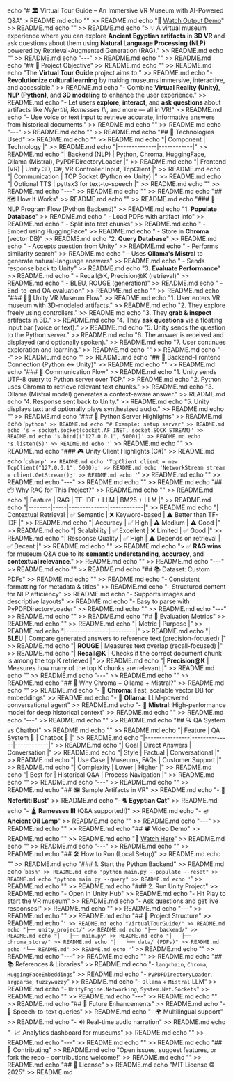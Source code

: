 echo "# 🏛️ Virtual Tour Guide – An Immersive VR Museum with AI-Powered Q&A" > README.md
echo "" >> README.md
echo "🎥 [Watch Output Demo](path_to_your_video.mp4)" >> README.md
echo "" >> README.md
echo "> 💡 A virtual museum experience where you can explore **Ancient Egyptian artifacts** in **3D VR** and ask questions about them using **Natural Language Processing (NLP)** powered by Retrieval-Augmented Generation (RAG)." >> README.md
echo "" >> README.md
echo "---" >> README.md
echo "" >> README.md
echo "## 🎯 Project Objective" >> README.md
echo "" >> README.md
echo "The **Virtual Tour Guide** project aims to:" >> README.md
echo "- **Revolutionize cultural learning** by making museums immersive, interactive, and accessible." >> README.md
echo "- Combine **Virtual Reality (Unity)**, **NLP (Python)**, and **3D modeling** to enhance the user experience." >> README.md
echo "- Let users **explore**, **interact**, and **ask questions** about artifacts like *Nefertiti*, *Ramesses III*, and more — all in VR!" >> README.md
echo "- Use voice or text input to retrieve accurate, informative answers from historical documents." >> README.md
echo "" >> README.md
echo "---" >> README.md
echo "" >> README.md
echo "## 🧠 Technologies Used" >> README.md
echo "" >> README.md
echo "| Component     | Technology |" >> README.md
echo "|--------------|------------|" >> README.md
echo "| Backend (NLP) | Python, Chroma, HuggingFace, Ollama (Mistral), PyPDFDirectoryLoader |" >> README.md
echo "| Frontend (VR) | Unity 3D, C#, VR Controller Input, TcpClient |" >> README.md
echo "| Communication | TCP Socket (Python ↔ Unity) |" >> README.md
echo "| Optional TTS  | pyttsx3 for text-to-speech |" >> README.md
echo "" >> README.md
echo "---" >> README.md
echo "" >> README.md
echo "## 🗺️ How It Works" >> README.md
echo "" >> README.md
echo "### 🧭 NLP Program Flow (Python Backend)" >> README.md
echo "1. **Populate Database**" >> README.md
echo "   - Load PDFs with artifact info" >> README.md
echo "   - Split into text chunks" >> README.md
echo "   - Embed using HuggingFace" >> README.md
echo "   - Store in **Chroma** (vector DB)" >> README.md
echo "2. **Query Database**" >> README.md
echo "   - Accepts question from Unity" >> README.md
echo "   - Performs similarity search" >> README.md
echo "   - Uses **Ollama's Mistral** to generate natural-language answers" >> README.md
echo "   - Sends response back to Unity" >> README.md
echo "3. **Evaluate Performance**" >> README.md
echo "   - Recall@K, Precision@K (retrieval)" >> README.md
echo "   - BLEU, ROUGE (generation)" >> README.md
echo "   - End-to-end QA evaluation" >> README.md
echo "" >> README.md
echo "### 🧑‍🚀 Unity VR Museum Flow" >> README.md
echo "1. User enters VR museum with 3D-modeled artifacts." >> README.md
echo "2. They explore freely using controllers." >> README.md
echo "3. They **grab & inspect** artifacts in 3D." >> README.md
echo "4. They **ask questions** via a floating input bar (voice or text)." >> README.md
echo "5. Unity sends the question to the Python server." >> README.md
echo "6. The answer is received and displayed (and optionally spoken)." >> README.md
echo "7. User continues exploration and learning." >> README.md
echo "" >> README.md
echo "---" >> README.md
echo "" >> README.md
echo "## 📡 Backend–Frontend Connection (Python ↔ Unity)" >> README.md
echo "" >> README.md
echo "### 🔄 Communication Flow" >> README.md
echo "1. Unity sends UTF-8 query to Python server over TCP." >> README.md
echo "2. Python uses Chroma to retrieve relevant text chunks." >> README.md
echo "3. Ollama (Mistral model) generates a context-aware answer." >> README.md
echo "4. Response sent back to Unity." >> README.md
echo "5. Unity displays text and optionally plays synthesized audio." >> README.md
echo "" >> README.md
echo "### 🔌 Python Server Highlights" >> README.md
echo '```python' >> README.md
echo "# Example: setup server" >> README.md
echo 's = socket.socket(socket.AF_INET, socket.SOCK_STREAM)' >> README.md
echo 's.bind(("127.0.0.1", 5000))' >> README.md
echo 's.listen(5)' >> README.md
echo '```' >> README.md
echo "" >> README.md
echo "### 🎮 Unity Client Highlights (C#)" >> README.md
echo '```csharp' >> README.md
echo 'TcpClient client = new TcpClient("127.0.0.1", 5000);' >> README.md
echo 'NetworkStream stream = client.GetStream();' >> README.md
echo '```' >> README.md
echo "" >> README.md
echo "---" >> README.md
echo "" >> README.md
echo "## 📦 Why RAG for This Project?" >> README.md
echo "" >> README.md
echo "| Feature | RAG | TF-IDF + LLM | BM25 + LLM |" >> README.md
echo "|--------|-----|--------------|------------|" >> README.md
echo "| Contextual Retrieval | ✅ Semantic | ❌ Keyword-based | ⚠️ Better than TF-IDF |" >> README.md
echo "| Accuracy | ✅ High | ⚠️ Medium | ⚠️ Good |" >> README.md
echo "| Scalability | ✅ Excellent | ❌ Limited | ✅ Good |" >> README.md
echo "| Response Quality | ✅ High | ⚠️ Depends on retrieval | ✅ Decent |" >> README.md
echo "" >> README.md
echo "> ✅ **RAG wins** for museum Q&A due to its **semantic understanding**, **accuracy**, and **contextual relevance**." >> README.md
echo "" >> README.md
echo "---" >> README.md
echo "" >> README.md
echo "## 📚 Dataset: Custom PDFs" >> README.md
echo "" >> README.md
echo "- Consistent formatting for metadata & titles" >> README.md
echo "- Structured content for NLP efficiency" >> README.md
echo "- Supports images and descriptive layouts" >> README.md
echo "- Easy to parse with PyPDFDirectoryLoader" >> README.md
echo "" >> README.md
echo "---" >> README.md
echo "" >> README.md
echo "## 🧪 Evaluation Metrics" >> README.md
echo "" >> README.md
echo "| Metric        | Purpose |" >> README.md
echo "|---------------|---------|" >> README.md
echo "| **BLEU**      | Compare generated answers to reference text (precision-focused) |" >> README.md
echo "| **ROUGE**     | Measures text overlap (recall-focused) |" >> README.md
echo "| **Recall@K**  | Checks if the correct document chunk is among the top K retrieved |" >> README.md
echo "| **Precision@K** | Measures how many of the top K chunks are relevant |" >> README.md
echo "" >> README.md
echo "---" >> README.md
echo "" >> README.md
echo "## 🤖 Why Chroma + Ollama + Mistral?" >> README.md
echo "" >> README.md
echo "- 🧠 **Chroma**: Fast, scalable vector DB for embeddings" >> README.md
echo "- 💬 **Ollama**: LLM-powered conversational agent" >> README.md
echo "- 📘 **Mistral**: High-performance model for deep historical context" >> README.md
echo "" >> README.md
echo "---" >> README.md
echo "" >> README.md
echo "## 🔍 QA System vs Chatbot" >> README.md
echo "" >> README.md
echo "| Feature         | QA System 🧠 | Chatbot 💬 |" >> README.md
echo "|----------------|--------------|------------|" >> README.md
echo "| Goal           | Direct Answers | Conversation |" >> README.md
echo "| Style          | Factual | Conversational |" >> README.md
echo "| Use Case       | Museums, FAQs | Customer Support |" >> README.md
echo "| Complexity     | Lower | Higher |" >> README.md
echo "| Best for       | Historical Q&A | Process Navigation |" >> README.md
echo "" >> README.md
echo "---" >> README.md
echo "" >> README.md
echo "## 🖼️ Sample Artifacts in VR" >> README.md
echo "- 🗿 **Nefertiti Bust**" >> README.md
echo "- 🐈 **Egyptian Cat**" >> README.md
echo "- 🛕 **Ramesses III** (Q&A supported!)" >> README.md
echo "- 🪔 **Ancient Oil Lamp**" >> README.md
echo "" >> README.md
echo "---" >> README.md
echo "" >> README.md
echo "## 📽️ Video Demo" >> README.md
echo "" >> README.md
echo "🎥 [Watch Here](path_to_your_output_demo.mp4)" >> README.md
echo "" >> README.md
echo "---" >> README.md
echo "" >> README.md
echo "## 🛠️ How to Run (Local Setup)" >> README.md
echo "" >> README.md
echo "### 1. Start the Python Backend" >> README.md
echo '```bash' >> README.md
echo "python main.py --populate --reset" >> README.md
echo "python main.py --query" >> README.md
echo '```' >> README.md
echo "" >> README.md
echo "### 2. Run Unity Project" >> README.md
echo "- Open in Unity Hub" >> README.md
echo "- Hit Play to start the VR museum" >> README.md
echo "- Ask questions and get live responses!" >> README.md
echo "" >> README.md
echo "---" >> README.md
echo "" >> README.md
echo "## 📁 Project Structure" >> README.md
echo '```' >> README.md
echo "VirtualTourGuide/" >> README.md
echo "├── unity_project/" >> README.md
echo "├── backend/" >> README.md
echo "│   ├── main.py" >> README.md
echo "│   ├── chroma_store/" >> README.md
echo "│   └── data/ (PDFs)" >> README.md
echo "└── README.md" >> README.md
echo '```' >> README.md
echo "" >> README.md
echo "---" >> README.md
echo "" >> README.md
echo "## 📚 References & Libraries" >> README.md
echo "- `langchain`, `Chroma`, `HuggingFaceEmbeddings`" >> README.md
echo "- `PyPDFDirectoryLoader`, `argparse`, `fuzzywuzzy`" >> README.md
echo "- `Ollama` + `Mistral` LLM" >> README.md
echo "- `UnityEngine.Networking`, `System.Net.Sockets`" >> README.md
echo "" >> README.md
echo "---" >> README.md
echo "" >> README.md
echo "## 🚀 Future Enhancements" >> README.md
echo "- 🎤 Speech-to-text queries" >> README.md
echo "- 🌍 Multilingual support" >> README.md
echo "- 🔊 Real-time audio narration" >> README.md
echo "- 📈 Analytics dashboard for museums" >> README.md
echo "" >> README.md
echo "---" >> README.md
echo "" >> README.md
echo "## 💬 Contributing" >> README.md
echo "Open issues, suggest features, or fork the repo – contributions welcome!" >> README.md
echo "" >> README.md
echo "## 📜 License" >> README.md
echo "MIT License © 2025" >> README.md
